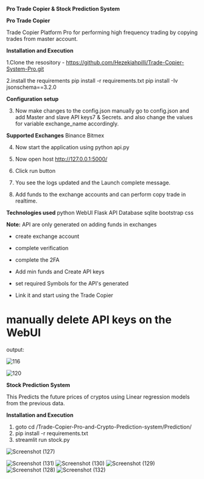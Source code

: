 **Pro Trade Copier & Stock Prediction System**

**Pro Trade Copier**

Trade Copier Platform Pro for performing high frequency trading by copying trades from master account.

**Installation and Execution** 

1.Clone the resository - https://github.com/Hezekiahpilli/Trade-Copier-System-Pro.git

2.install the requirements
pip install -r requirements.txt
pip install -Iv jsonschema==3.2.0


**Configuration setup**

3. Now make changes to the config.json manually
go to config.json and add Master and slave API keys7 & Secrets.
and also change the values for variable exchange_name accordingly.

**Supported Exchanges**
Binance
Bitmex

4. Now start the application using python api.py

5. Now open host  http://127.0.0.1:5000/

6. Click run button

7. You see the logs updated and the Launch complete message.

8. Add funds to the exchange accounts and can perform copy trade in realtime.

**Technologies used**
python
WebUI
Flask API
Database sqlite
bootstrap
css

**Note:** API are only generated on adding funds in exchanges  
* create exchange account
* complete verification
* complete the 2FA
* Add min funds and Create API keys
* set required Symbols for the API's generated


* Link it and start using the Trade Copier

# manually delete API keys on the WebUI 

output:

![116](https://github.com/Hezekiahpilli/Trade-Copier-System-Pro/assets/40743014/0f6359f7-3e73-4f53-9985-e2d8c113f827)

![120](https://github.com/Hezekiahpilli/Trade-Copier-System-Pro/assets/40743014/f501e04f-8abc-4602-b213-f1e862e7ee49)



**Stock Prediction System**

This Predicts the future prices of cryptos using Linear regression models from the previous data.

**Installation and Execution**
1. goto  cd  /Trade-Copier-Pro-and-Crypto-Prediction-system/Prediction/
2. pip install -r requirements.txt
3. streamlit run stock.py


![Screenshot (127)](https://github.com/Hezekiahpilli/Trade-Copier-System-Pro/assets/40743014/5d3842bc-7657-4a29-9813-18c212796e4c)

![Screenshot (131)](https://github.com/Hezekiahpilli/Trade-Copier-System-Pro/assets/40743014/de690940-ccbc-46f1-a686-3f705a9cddf7)
![Screenshot (130)](https://github.com/Hezekiahpilli/Trade-Copier-System-Pro/assets/40743014/ad3295b0-2105-4910-b515-d8c4f18d325a)
![Screenshot (129)](https://github.com/Hezekiahpilli/Trade-Copier-System-Pro/assets/40743014/474a69e3-e43d-4274-9ad1-d0628804b1bc)
![Screenshot (128)](https://github.com/Hezekiahpilli/Trade-Copier-System-Pro/assets/40743014/a1a48f0e-f5e9-4386-807b-69eea76a6201)
![Screenshot (132)](https://github.com/Hezekiahpilli/Trade-Copier-System-Pro/assets/40743014/822fda92-0507-4fef-bdf1-79e8fdadbee2)

